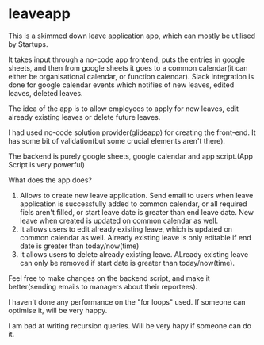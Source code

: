# leaveapp

This is a skimmed down leave application app, which can mostly be utilised by Startups.

It takes input through a no-code app frontend, puts the entries in google sheets, and then from google sheets it goes to a common calendar(it can either be organisational calendar, or function calendar). Slack integration is done for google calendar events which notifies of new leaves, edited leaves, deleted leaves.

The idea of the app is to allow employees to apply for new leaves, edit already existing leaves or delete future leaves.

I had used no-code solution provider(glideapp) for creating the front-end. It has some bit of validation(but some crucial elements aren't there).

The backend is purely google sheets, google calendar and app script.(App Script is very powerful)

What does the app does?

1. Allows to create new leave application. Send email to users when leave application is successfully added to common calendar, or all required fiels aren't filled, or start leave date is greater than end leave date. New leave when created is updated on common calendar as well.
2. It allows users to edit already existing leave, which is updated on common calendar as well. Already existing leave is only editable if end date is greater than today/now(time)
3. It allows users to delete already existing leave. ALready existing leave can only be removed if start date is greater than today/now(time).

Feel free to make changes on the backend script, and make it better(sending emails to managers about their reportees).

I haven't done any performance on the "for loops" used. If someone can optimise it, will be very happy.

I am bad at writing recursion queries. Will be very hapy if someone can do it.
